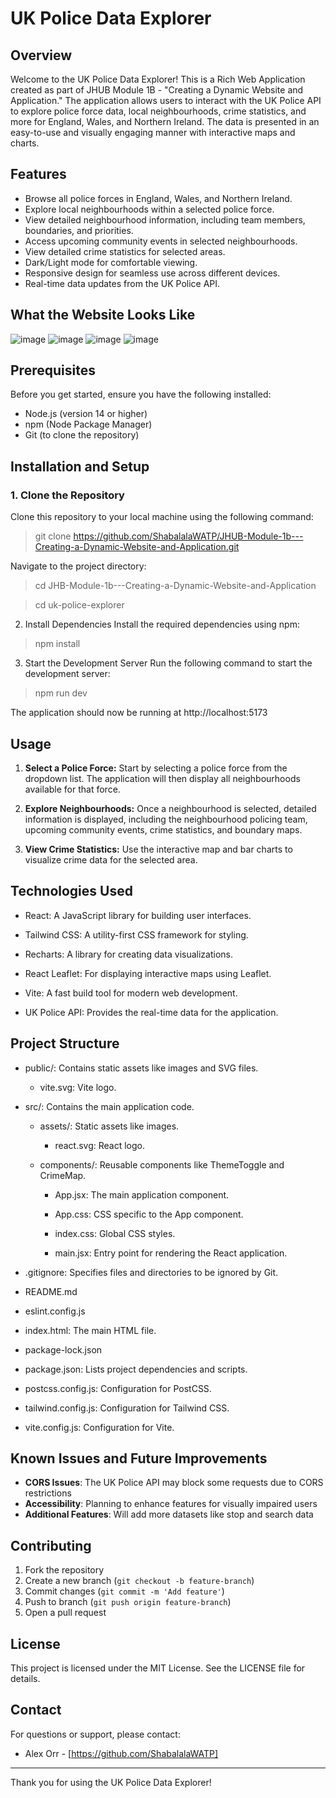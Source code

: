 # UK Police Data Explorer

## Overview

Welcome to the UK Police Data Explorer! This is a Rich Web Application created as part of JHUB Module 1B - "Creating a Dynamic Website and Application." The application allows users to interact with the UK Police API to explore police force data, local neighbourhoods, crime statistics, and more for England, Wales, and Northern Ireland. The data is presented in an easy-to-use and visually engaging manner with interactive maps and charts.

## Features

- Browse all police forces in England, Wales, and Northern Ireland.
- Explore local neighbourhoods within a selected police force.
- View detailed neighbourhood information, including team members, boundaries, and priorities.
- Access upcoming community events in selected neighbourhoods.
- View detailed crime statistics for selected areas.
- Dark/Light mode for comfortable viewing.
- Responsive design for seamless use across different devices.
- Real-time data updates from the UK Police API.

## What the Website Looks Like

![image](https://github.com/user-attachments/assets/d0f7a8d8-0c2a-4751-bd37-fdd6afb10eab)
![image](https://github.com/user-attachments/assets/d085ba86-b1ed-4a9f-87a7-a0aaaba1c2e4)
![image](https://github.com/user-attachments/assets/117f32ab-8a57-4eac-9c76-a4af2bb4ce6c)
![image](https://github.com/user-attachments/assets/2d3e0726-6730-41fa-87bb-6fb13dd8c423)



## Prerequisites

Before you get started, ensure you have the following installed:

- Node.js (version 14 or higher)
- npm (Node Package Manager)
- Git (to clone the repository)

## Installation and Setup

### 1. Clone the Repository
Clone this repository to your local machine using the following command:
>git clone https://github.com/ShabalalaWATP/JHUB-Module-1b---Creating-a-Dynamic-Website-and-Application.git

Navigate to the project directory:
>cd JHB-Module-1b---Creating-a-Dynamic-Website-and-Application

>cd uk-police-explorer

2. Install Dependencies
Install the required dependencies using npm:
>npm install

3. Start the Development Server
Run the following command to start the development server:
>npm run dev

The application should now be running at http://localhost:5173

## Usage

1. **Select a Police Force:** Start by selecting a police force from the dropdown list. The application will then display all neighbourhoods available for that force.

2. **Explore Neighbourhoods:** Once a neighbourhood is selected, detailed information is displayed, including the neighbourhood policing team, upcoming community events, crime statistics, and boundary maps.

3. **View Crime Statistics:** Use the interactive map and bar charts to visualize crime data for the selected area.


## Technologies Used

- React: A JavaScript library for building user interfaces.

- Tailwind CSS: A utility-first CSS framework for styling.

- Recharts: A library for creating data visualizations.

- React Leaflet: For displaying interactive maps using Leaflet.

- Vite: A fast build tool for modern web development.

- UK Police API: Provides the real-time data for the application.


## Project Structure

- public/: Contains static assets like images and SVG files.

  - vite.svg: Vite logo.

- src/: Contains the main application code.

  - assets/: Static assets like images.

    - react.svg: React logo.

  - components/: Reusable components like ThemeToggle and CrimeMap.

    - App.jsx: The main application component.

    - App.css: CSS specific to the App component.

    - index.css: Global CSS styles.

    - main.jsx: Entry point for rendering the React application.

- .gitignore: Specifies files and directories to be ignored by Git.

- README.md

- eslint.config.js

- index.html: The main HTML file.

- package-lock.json

- package.json: Lists project dependencies and scripts.

- postcss.config.js: Configuration for PostCSS.

- tailwind.config.js: Configuration for Tailwind CSS.

- vite.config.js: Configuration for Vite.

## Known Issues and Future Improvements

- **CORS Issues**: The UK Police API may block some requests due to CORS restrictions
- **Accessibility**: Planning to enhance features for visually impaired users
- **Additional Features**: Will add more datasets like stop and search data

## Contributing

1. Fork the repository
2. Create a new branch (`git checkout -b feature-branch`)
3. Commit changes (`git commit -m 'Add feature'`)
4. Push to branch (`git push origin feature-branch`)
5. Open a pull request

## License

This project is licensed under the MIT License. See the LICENSE file for details.

## Contact

For questions or support, please contact:
- Alex Orr - [https://github.com/ShabalalaWATP]

---

Thank you for using the UK Police Data Explorer!
